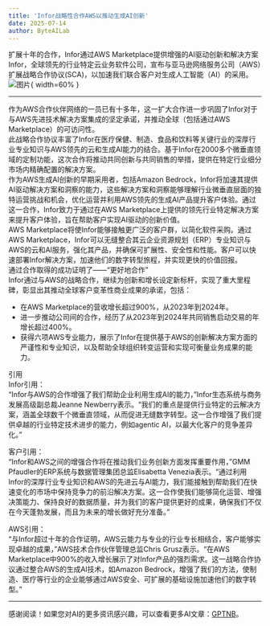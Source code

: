 ```yaml
---
title: 'Infor战略性合作AWS以推动生成AI创新'
date: 2025-07-14
author: ByteAILab
---
```


扩展十年的合作，Infor通过AWS Marketplace提供增强的AI驱动创新和解决方案  
Infor，全球领先的行业特定云业务软件公司，宣布与亚马逊网络服务公司（AWS）扩展战略合作协议(SCA)，以加速我们联合客户对生成人工智能（AI）的采用。![图片](https://ai-techpark.com/wp-content/uploads/Infor-Strategically.jpg){ width=60% }

---
作为AWS合作伙伴网络的一员已有十多年，这一扩大合作进一步巩固了Infor对于与AWS先进技术解决方案集成的坚定承诺，并推动全球（包括通过AWS Marketplace）的可访问性。  
此战略合作协议丰富了Infor在医疗保健、制造、食品和饮料等关键行业的深厚行业专业知识与AWS领先的云和生成AI能力的结合。基于Infor在2000多个微垂直领域的定制功能，这次合作将推动共同创新与共同销售的举措，提供在特定行业细分市场内精确配置的解决方案。  
作为AWS生成AI创新的早期采用者，包括Amazon Bedrock，Infor将加速其提供AI驱动解决方案和洞察的能力，这些解决方案和洞察能够理解行业微垂直层面的独特运营挑战和机会，优化运营并利用AWS领先的生成AI产品提升客户体验。通过这一合作，Infor致力于通过在AWS Marketplace上提供的领先行业特定解决方案来提升客户体验，旨在帮助客户实现AI驱动的创新价值。  
AWS Marketplace将使Infor能够接触更广泛的客户群，以简化软件采购。通过AWS Marketplace，Infor可以无缝整合其云企业资源规划（ERP）专业知识与AWS的云和AI服务，强化其产品，并确保可扩展性、安全性和性能。客户可以快速部署Infor解决方案，加速他们的数字转型旅程，并实现更快的价值回报。  
通过合作取得的成功证明了——“更好地合作”  
Infor通过与AWS的战略合作，继续为创新和增长设定新标杆，实现了重大里程碑，彰显出其推动全球客户变革性商业成果的承诺，包括：

- 在AWS Marketplace的营收增长超过900%，从2023年到2024年。
- 进一步推动公司间的合作，经历了从2023年到2024年共同销售启动交易的年增长超过400%。
- 获得六项AWS专业能力，展示了Infor在提供基于AWS的创新解决方案方面的严谨性和专业知识，以及帮助全球组织转变运营和实现可衡量业务成果的能力。  

引用  
Infor引用：  
“Infor与AWS的合作增强了我们帮助企业利用生成AI的能力，”Infor生态系统与商务发展高级副总裁Jeanne Newberry表示。“我们的重点是提供行业特定的云解决方案，涵盖全球数千个微垂直领域，从而促进无缝数字转型。这一合作增强了我们提供卓越的行业特定技术进步的能力，例如agentic AI，以最大化客户的竞争差异化。”  

客户引用：  
“Infor和AWS之间的增强合作将在推动我们业务创新方面发挥重要作用，”GMM Pfaudler的ERP系统与数据管理集团总监Elisabetta Venezia表示。“通过利用Infor的深厚行业专业知识和AWS的先进云与AI能力，我们能接触到帮助我们在快速变化的市场中保持竞争力的前沿解决方案。这一合作使我们能够简化运营、增强决策能力、保持良好的数据质量，并为我们的客户提供更好的成果，确保我们不仅在今天蓬勃发展，而且为未来的增长做好充分准备。”  

AWS引用：  
“与Infor超过十年的合作证明，AWS云能力与专业的行业专长相结合，客户能够实现卓越的成果，”AWS技术合作伙伴管理总监Chris Grusz表示。“在AWS Marketplace中900%的收入增长展示了对Infor产品的强烈需求。这一战略合作协议通过整合AWS的生成AI技术，如Amazon Bedrock，增强了我们的方法，使制造、医疗等行业的企业能够通过AWS安全、可扩展的基础设施加速他们的数字转型。”  

---
感谢阅读！如果您对AI的更多资讯感兴趣，可以查看更多AI文章：[GPTNB](https://gptnb.com)。